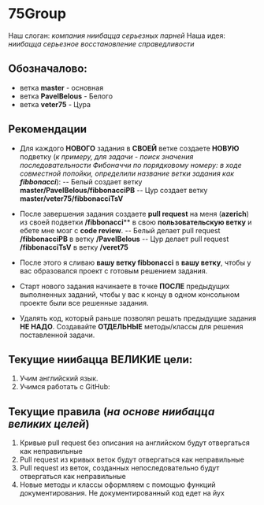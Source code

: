 # 75Group

Наш слоган: *компания ниибацца серьезных парней*
Наша идея: *ниибацца серьезное восстановление справедливости*

## Обозначалово:

- ветка **master** - основная
- ветка **PavelBelous** - Белого
- ветка **veter75** - Цура

## Рекомендации

- Для каждого **НОВОГО** задания в **СВОЕЙ** ветке создаете **НОВУЮ** подветку (*к примеру, для задачи - поиск значения последовательности Фибоначчи по порядковому номеру: в ходе совместной попойки, определили название ветки задания как **fibbonacci***):
 -- Белый создает ветку **master/PavelBelous/fibbonacciPB**
 -- Цур создает ветку **master/veter75/fibbonacciTsV**

- После завершения задания создаете **pull request** на меня (**azerich**) из своей подветки **/fibbonacci**** в свою **пользовательскую ветку**  и ебете мне мозг с **code review**.
 -- Белый делает pull request **/fibbonacciPB** в ветку **/PavelBelous**
 -- Цур делает pull request **/fibbonacciTsV** в ветку **/veret75**
- После этого я сливаю **вашу ветку fibbonacci**  в **вашу ветку**, чтобы у вас образовался проект с готовым решением задания.
- Старт нового задания начинаете в точке **ПОСЛЕ** предыдущих выполненных заданий, чтобы у вас к концу в одном консольном проекте были все решенные задания.
- Удалять код, который раньше позволял решать предыдущие задания **НЕ НАДО**. Создавайте **ОТДЕЛЬНЫЕ** методы/классы для решения поставленной задачи.

## Текущие ниибацца ВЕЛИКИЕ цели:

1. Учим английский язык.
2. Учимся работать с GitHub:

## Текущие правила (*на основе ниибацца великих целей*)

1. Кривые pull request без описания на английском будут отвергаться как неправильные
2. Pull request из кривых веток будут отвергаться как неправильные
3. Pull request из веток, созданных непоследовательно будут отвергаться как неправильные
4. Новые методы и классы оформляем с помощью функций документирования. Не документированный код едет на йух
